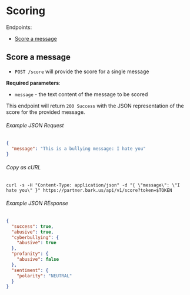 Scoring
=======

Endpoints:

- [Score a message](#score-a-message)

Score a message
---------------

* `POST /score` will provide the score for a single message

**Required parameters**:

* `message` - the text content of the message to be scored

This endpoint will return `200 Success` with the JSON representation of the score for the provided message.

###### Example JSON Request

```json
{
  "message": "This is a bullying message: I hate you"
}
```

###### Copy as cURL

``` shell
curl -s -H "Content-Type: application/json" -d "{ \"message\": \"I hate you\" }" https://partner.bark.us/api/v1/score?token=$TOKEN
```

###### Example JSON REsponse

```json
{
  "success": true,
  "abusive": true,
  "cyberbullying": {
    "abusive": true
  },
  "profanity": {
    "abusive": false
  },
  "sentiment": {
    "polarity": "NEUTRAL"
  }
}
```

